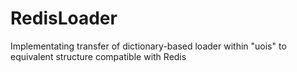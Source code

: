 # RedisLoader
Implementating transfer of dictionary-based loader within "uois" to equivalent structure compatible with Redis

